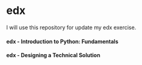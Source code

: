 # edx
I will use this repository for update my edx exercise.
<h4>edx - Introduction to Python: Fundamentals</h4>
<h4>edx - Designing a Technical Solution</h4>
